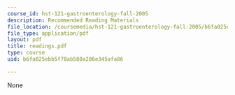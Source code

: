 ```yaml
---
course_id: hst-121-gastroenterology-fall-2005
description: Recommended Reading Materials
file_location: /coursemedia/hst-121-gastroenterology-fall-2005/b6fa025ebb5f78ab580a286e345afa86_readings.pdf
file_type: application/pdf
layout: pdf
title: readings.pdf
type: course
uid: b6fa025ebb5f78ab580a286e345afa86

---
```

None